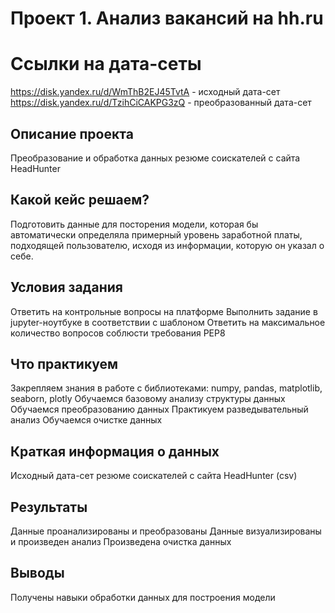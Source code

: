 # Проект 1. Анализ вакансий на hh.ru

# Ссылки на дата-сеты
https://disk.yandex.ru/d/WmThB2EJ45TvtA - исходный дата-сет
https://disk.yandex.ru/d/TzihCiCAKPG3zQ - преобразованный дата-сет

## Описание проекта
Преобразование и обработка данных резюме соискателей с сайта HeadHunter

## Какой кейс решаем?
Подготовить данные для посторения модели, которая бы автоматически определяла примерный уровень заработной платы, подходящей пользователю, исходя из информации, которую он указал о себе.

## Условия задания

Ответить на контрольные вопросы на платформе
Выполнить задание в jupyter-ноутбуке в соответствии с шаблоном
Ответить на максимальное количество вопросов
соблюсти требования PEP8
## Что практикуем

Закрепляем знания в работе с библиотеками: numpy, pandas, matplotlib, seaborn, plotly
Обучаемся базовому анализу структуры данных
Обучаемся преобразованию данных
Практикуем разведывательный анализ
Обучаемся очистке данных
## Краткая информация о данных
Исходный дата-сет резюме соискателей с сайта HeadHunter (csv)

## Результаты
Данные проанализированы и преобразованы
Данные визуализированы и произведен анализ
Произведена очистка данных
## Выводы
Получены навыки обработки данных для построения модели